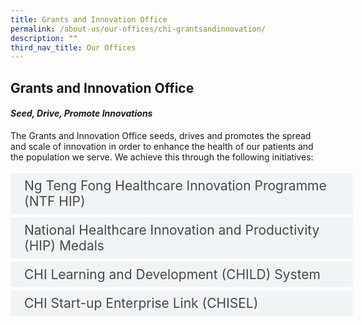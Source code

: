 ```yaml
---
title: Grants and Innovation Office
permalink: /about-us/our-offices/chi-grantsandinnovation/
description: ""
third_nav_title: Our Offices
---
```

<h2>Grants and Innovation Office</h2>
<h4><em>Seed, Drive, Promote Innovations</em></h4>
The Grants and Innovation Office seeds, drives and promotes the spread and scale of innovation in order to enhance the health of our patients and the population we serve. We achieve this through the following initiatives:<br><br>

<style>
.button {
  background-color: white;
  cursor: pointer;
  padding: 5px;
  width: 100%;
  border: none;
  text-align: left;
  outline: none;
  font-size: 20px;
  transition: 0.4s;
}

.panel {
  padding: 0 18px;
  display: none;
  background-color: white;
  overflow: hidden;
}

img {
  width: 150px;
  height: 180px;
}

.active,
.button:hover {
  background-color: white;
}

input {
  display: none;
}

label {
  position: relative;
  display: block;
  padding: 8px 22px;
  margin: 0 0 5px 0;
  cursor: pointer;
  background: #F0F4F6;
  border-radius: 3px;
  width: 100%;
  color: #484848;
  transition: height 0.4s;
  font-size: 1.5em;
}

label:hover {
  background: #BD2D37;
  color: #FFF;
}

.accordion-content {
  padding: 10px 0px 30px 30px;
  margin: 0 0 1px 0;
  border-radius: 3px;
	font-size: 1.25em;
	line-height: 2.2rem;
}

input + label::before {
  content: url("https://d33wubrfki0l68.cloudfront.net/2726d99e678e7823e23532634fdd6e83dfe96a99/c39dd/images/chevron-down.svg");
  font-weight: 400;
  font-size: 1.25em;
  line-height: 1.1rem;
  padding: 0;
  position: absolute;
  right: 0.5rem;
  top: 50%;
  transform: translateY(-50%);
  transition: transform 0.4s ease-in-out;
}

input:checked + label::before {
  content: url("https://d33wubrfki0l68.cloudfront.net/7468164d2fc2ad4fdea648e6cf2de622c2f70892/1819b/images/chevron-up.svg");
  transform: translateY(-50%) rotateZ(180deg);
}

input + label + .accordion-content {
  display: none;
}

input:checked + label + .accordion-content {
  display: block;
}

th, td {
  border-style: hidden;
}
</style>

<div>
	<input id="title1" type="checkbox"><label for="title1">	Ng Teng Fong Healthcare Innovation Programme (NTF HIP)   </label>
	<div class="accordion-content">
	<div class="para">A $52 million funding lever to seed and capitalise healthcare innovation towards building leadership, and transforming the workforce in care redesign, IT and automation, and job redesign.
</div>
	</div>
	<input id="title2" type="checkbox"><label for="title2">National Healthcare Innovation and Productivity (HIP) Medals </label>
	<div class="accordion-content">
	<div class="para">Organised by CHI, and sponsored by MOH, the National HIP Medals is a prestigious, national-level award that recognises local healthcare and community care institutions that have demonstrated thought leadership through bringing about health and social change, as well as the implementation of innovative, productivity projects. The Medals provides recognition in 3 award categories: Care Redesign; Automation, IT and Robotics Innovation; and Workforce Transformation.
</div>
	</div>
		</div>
	<input id="title3" type="checkbox"><label for="title3">CHI Learning and Development (CHILD) System</label>
	<div class="accordion-content">
	<div class="para">A national Knowledge Management (KM) solution funded by MOH to provide a central repository for healthcare institutions, industry players and academia to accelerate the sharing, exchange and co-creation of knowledge, as well as the development of emerging ideas. 
</div>
	</div>
	<input id="title3" type="checkbox"><label for="title3">CHI Start-up Enterprise Link (CHISEL)</label>
	<div class="accordion-content">
	<div class="para">CHISEL is an end-to-end framework that converges healthcare needs and solutions to leapfrog the transition from market-ready status, to fit-for-mainstream use.<br><br>
Within the community, CHISEL bridges the health x social care ecosystems to bring about innovations that support digital Communities of Care.
</div>
	</div>




